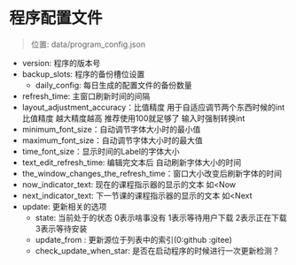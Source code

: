 # 程序配置文件

> 位置: data/program_config.json

* version: 程序的版本号
* backup_slots: 程序的备份槽位设置
    * daily_config: 每日生成的配置文件的备份数量
* refresh_time: 主窗口刷新时间的间隔
* layout_adjustment_accuracy：比值精度 用于自适应调节两个东西时候的int比值精度 越大精度越高 推荐使用100就足够了
  输入时强制转换int
* minimum_font_size：自动调节字体大小时的最小值
* maximum_font_size：自动调节字体大小时的最大值
* time_font_size：显示时间的Label的字体大小
* text_edit_refresh_time: 编辑完文本后 自动刷新字体大小的时间
* the_window_changes_the_refresh_time：窗口大小改变后刷新字体的时间
* now_indicator_text: 现在的课程指示器的显示的文本 如<Now
* next_indicator_text: 下一节课的课程指示器的显示的文本 如<Next
* update: 更新相关的选项
  * state: 当前处于的状态 0表示啥事没有 1表示等待用户下载 2表示正在下载 3表示等待安装
  * update_from : 更新源位于列表中的索引(0:github :gitee)
  * check_update_when_star: 是否在启动程序的时候进行一次更新检测？